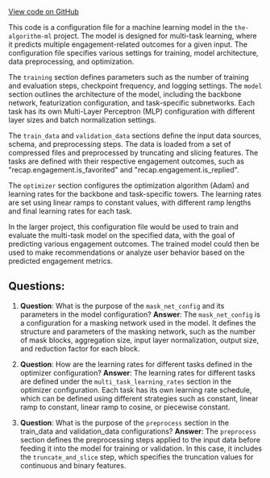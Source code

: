 [View code on GitHub](https://github.com/twitter/the-algorithm-ml/blob/master/projects/home/recap/config/local_prod.yaml)

This code is a configuration file for a machine learning model in the `the-algorithm-ml` project. The model is designed for multi-task learning, where it predicts multiple engagement-related outcomes for a given input. The configuration file specifies various settings for training, model architecture, data preprocessing, and optimization.

The `training` section defines parameters such as the number of training and evaluation steps, checkpoint frequency, and logging settings. The `model` section outlines the architecture of the model, including the backbone network, featurization configuration, and task-specific subnetworks. Each task has its own Multi-Layer Perceptron (MLP) configuration with different layer sizes and batch normalization settings.

The `train_data` and `validation_data` sections define the input data sources, schema, and preprocessing steps. The data is loaded from a set of compressed files and preprocessed by truncating and slicing features. The tasks are defined with their respective engagement outcomes, such as "recap.engagement.is_favorited" and "recap.engagement.is_replied".

The `optimizer` section configures the optimization algorithm (Adam) and learning rates for the backbone and task-specific towers. The learning rates are set using linear ramps to constant values, with different ramp lengths and final learning rates for each task.

In the larger project, this configuration file would be used to train and evaluate the multi-task model on the specified data, with the goal of predicting various engagement outcomes. The trained model could then be used to make recommendations or analyze user behavior based on the predicted engagement metrics.
## Questions: 
 1. **Question**: What is the purpose of the `mask_net_config` and its parameters in the model configuration?
   **Answer**: The `mask_net_config` is a configuration for a masking network used in the model. It defines the structure and parameters of the masking network, such as the number of mask blocks, aggregation size, input layer normalization, output size, and reduction factor for each block.

2. **Question**: How are the learning rates for different tasks defined in the optimizer configuration?
   **Answer**: The learning rates for different tasks are defined under the `multi_task_learning_rates` section in the optimizer configuration. Each task has its own learning rate schedule, which can be defined using different strategies such as constant, linear ramp to constant, linear ramp to cosine, or piecewise constant.

3. **Question**: What is the purpose of the `preprocess` section in the train_data and validation_data configurations?
   **Answer**: The `preprocess` section defines the preprocessing steps applied to the input data before feeding it into the model for training or validation. In this case, it includes the `truncate_and_slice` step, which specifies the truncation values for continuous and binary features.